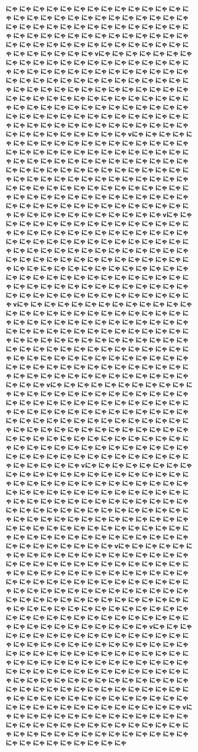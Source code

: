 ### にゃ にゃ にゃ にゃ にゃ にゃ にゃ にゃ にゃ にゃ にゃ にゃ にゃ にゃ にゃ にゃ にゃ にゃ にゃ にゃ にゃ にゃ にゃ にゃ にゃ にゃ にゃ にゃ にゃ にゃ にゃ にゃ にゃ にゃ にゃ にゃ にゃ にゃ にゃ にゃ にゃ にゃ にゃ にゃ にゃ にゃ にゃ にゃ にゃ にゃ にゃ にゃ にゃ にゃ にゃ にゃ にゃ にゃ にゃ にゃ にゃ にゃ にゃ にゃ にゃ にゃ にゃ にゃ にゃ にゃ にゃ にゃ にゃ にゃ vにゃ にゃ にゃ にゃ にゃ にゃ にゃ にゃ にゃ にゃ にゃ にゃ にゃ にゃ にゃ にゃ にゃ にゃ にゃ にゃ にゃ にゃ にゃ にゃ にゃ にゃ にゃ にゃ にゃ にゃ にゃ にゃ にゃ にゃ にゃ にゃ にゃ にゃ にゃ にゃ にゃ にゃ にゃ にゃ にゃ にゃ にゃ にゃ にゃ にゃ にゃ にゃ にゃ にゃ にゃ にゃ にゃ にゃ にゃ にゃ にゃ にゃ にゃ にゃ にゃ にゃ にゃ にゃ にゃ にゃ にゃ にゃ にゃ にゃ にゃ にゃ にゃ にゃ にゃ にゃ にゃ にゃ にゃ にゃ にゃ にゃ にゃ にゃ にゃ にゃ にゃ にゃ にゃ にゃ にゃ にゃ にゃ にゃ にゃ にゃ にゃ にゃ にゃ にゃ にゃ にゃ にゃ にゃ にゃ にゃ にゃ にゃ にゃ にゃ にゃ にゃ にゃ にゃ にゃ にゃ にゃ にゃ にゃ にゃ vにゃ にゃ にゃ にゃ にゃ にゃ にゃ にゃ にゃ にゃ にゃ にゃ にゃ にゃ にゃ にゃ にゃ にゃ にゃ にゃ にゃ にゃ にゃ にゃ にゃ にゃ にゃ にゃ にゃ にゃ にゃ にゃ にゃ にゃ にゃ にゃ にゃ にゃ にゃ にゃ にゃ にゃ にゃ にゃ にゃ にゃ にゃ にゃ にゃ にゃ にゃ にゃ にゃ にゃ にゃ にゃ にゃ にゃ にゃ にゃ にゃ にゃ にゃ にゃ にゃ にゃ にゃ にゃ にゃ にゃ にゃ にゃ にゃ にゃ にゃ にゃ にゃ にゃ にゃ にゃ にゃ にゃ にゃ にゃ にゃ にゃ にゃ にゃ にゃ にゃ にゃ にゃ にゃ にゃ にゃ にゃ にゃ にゃ にゃ にゃ にゃ にゃ にゃ にゃ にゃ にゃ にゃ にゃ にゃ にゃ にゃ にゃ にゃ にゃ にゃ にゃ にゃ にゃ にゃ にゃ にゃ にゃ にゃ にゃ vにゃ にゃ にゃ にゃ にゃ にゃ にゃ にゃ にゃ にゃ にゃ にゃ にゃ にゃ にゃ にゃ にゃ にゃ にゃ にゃ にゃ にゃ にゃ にゃ にゃ にゃ にゃ にゃ にゃ にゃ にゃ にゃ にゃ にゃ にゃ にゃ にゃ にゃ にゃ にゃ にゃ にゃ にゃ にゃ にゃ にゃ にゃ にゃ にゃ にゃ にゃ にゃ にゃ にゃ にゃ にゃ にゃ にゃ にゃ にゃ にゃ にゃ にゃ にゃ にゃ にゃ にゃ にゃ にゃ にゃ にゃ にゃ にゃ にゃ にゃ にゃ にゃ にゃ にゃ にゃ にゃ にゃ にゃ にゃ にゃ にゃ にゃ にゃ にゃ にゃ にゃ にゃ にゃ にゃ にゃ にゃ にゃ にゃ にゃ にゃ にゃ にゃ にゃ にゃ にゃ にゃ にゃ にゃ にゃ にゃ にゃ にゃ にゃ にゃ にゃ にゃ にゃ にゃ にゃ にゃ にゃ にゃ にゃ にゃ vにゃ にゃ にゃ にゃ にゃ にゃ にゃ にゃ にゃ にゃ にゃ にゃ にゃ にゃ にゃ にゃ にゃ にゃ にゃ にゃ にゃ にゃ にゃ にゃ にゃ にゃ にゃ にゃ にゃ にゃ にゃ にゃ にゃ にゃ にゃ にゃ にゃ にゃ にゃ にゃ にゃ にゃ にゃ にゃ にゃ にゃ にゃ にゃ にゃ にゃ にゃ にゃ にゃ にゃ にゃ にゃ にゃ にゃ にゃ にゃ にゃ にゃ にゃ にゃ にゃ にゃ にゃ にゃ にゃ にゃ にゃ にゃ にゃ にゃ にゃ にゃ にゃ にゃ にゃ にゃ にゃ にゃ にゃ にゃ にゃ にゃ にゃ にゃ にゃ にゃ にゃ にゃ にゃ にゃ にゃ にゃ にゃ にゃ にゃ にゃ にゃ にゃ にゃ にゃ にゃ にゃ にゃ にゃ にゃ にゃ にゃ にゃ にゃ にゃ にゃ にゃ にゃ にゃ にゃ にゃ にゃ にゃ にゃ にゃ vにゃ にゃ にゃ にゃ にゃ にゃ にゃ にゃ にゃ にゃ にゃ にゃ にゃ にゃ にゃ にゃ にゃ にゃ にゃ にゃ にゃ にゃ にゃ にゃ にゃ にゃ にゃ にゃ にゃ にゃ にゃ にゃ にゃ にゃ にゃ にゃ にゃ にゃ にゃ にゃ にゃ にゃ にゃ にゃ にゃ にゃ にゃ にゃ にゃ にゃ にゃ にゃ にゃ にゃ にゃ にゃ にゃ にゃ にゃ にゃ にゃ にゃ にゃ にゃ にゃ にゃ にゃ にゃ にゃ にゃ にゃ にゃ にゃ にゃ にゃ にゃ にゃ にゃ にゃ にゃ にゃ にゃ にゃ にゃ にゃ にゃ にゃ にゃ にゃ にゃ にゃ にゃ にゃ にゃ にゃ にゃ にゃ にゃ にゃ にゃ にゃ にゃ にゃ にゃ にゃ にゃ にゃ にゃ にゃ にゃ にゃ にゃ にゃ にゃ にゃ にゃ にゃ にゃ にゃ にゃ にゃ にゃ にゃ にゃ vにゃ にゃ にゃ にゃ にゃ にゃ にゃ にゃ にゃ にゃ にゃ にゃ にゃ にゃ にゃ にゃ にゃ にゃ にゃ にゃ にゃ にゃ にゃ にゃ にゃ にゃ にゃ にゃ にゃ にゃ にゃ にゃ にゃ にゃ にゃ にゃ にゃ にゃ にゃ にゃ にゃ にゃ にゃ にゃ にゃ にゃ にゃ にゃ にゃ にゃ にゃ にゃ にゃ にゃ にゃ にゃ にゃ にゃ にゃ にゃ にゃ にゃ にゃ にゃ にゃ にゃ にゃ にゃ にゃ にゃ にゃ にゃ にゃ にゃ にゃ にゃ にゃ にゃ にゃ にゃ にゃ にゃ にゃ にゃ にゃ にゃ にゃ にゃ にゃ にゃ にゃ にゃ にゃ にゃ にゃ にゃ にゃ にゃ にゃ にゃ にゃ にゃ にゃ にゃ にゃ にゃ にゃ にゃ にゃ にゃ にゃ にゃ にゃ にゃ にゃ にゃ にゃ にゃ にゃ にゃ にゃ にゃ にゃ にゃ vにゃ にゃ にゃ にゃ にゃ にゃ にゃ にゃ にゃ にゃ にゃ にゃ にゃ にゃ にゃ にゃ にゃ にゃ にゃ にゃ にゃ にゃ にゃ にゃ にゃ にゃ にゃ にゃ にゃ にゃ にゃ にゃ にゃ にゃ にゃ にゃ にゃ にゃ にゃ にゃ にゃ にゃ にゃ にゃ にゃ にゃ にゃ にゃ にゃ にゃ にゃ にゃ にゃ にゃ にゃ にゃ にゃ にゃ にゃ にゃ にゃ にゃ にゃ にゃ にゃ にゃ にゃ にゃ にゃ にゃ にゃ にゃ にゃ にゃ にゃ にゃ にゃ にゃ にゃ にゃ にゃ にゃ にゃ にゃ にゃ にゃ にゃ にゃ にゃ にゃ にゃ にゃ にゃ にゃ にゃ にゃ にゃ にゃ にゃ にゃ にゃ にゃ にゃ にゃ にゃ にゃ にゃ にゃ にゃ にゃ にゃ にゃ にゃ にゃ にゃ にゃ にゃ にゃ にゃ にゃ にゃ にゃ にゃ にゃ vにゃ にゃ にゃ にゃ にゃ にゃ にゃ にゃ にゃ にゃ にゃ にゃ にゃ にゃ にゃ にゃ にゃ にゃ にゃ にゃ にゃ にゃ にゃ にゃ にゃ にゃ にゃ にゃ にゃ にゃ にゃ にゃ にゃ にゃ にゃ にゃ にゃ にゃ にゃ にゃ にゃ にゃ にゃ にゃ にゃ にゃ にゃ にゃ にゃ にゃ にゃ にゃ にゃ にゃ にゃ にゃ にゃ にゃ にゃ にゃ にゃ にゃ にゃ にゃ にゃ にゃ にゃ にゃ にゃ にゃ にゃ にゃ にゃ にゃ にゃ にゃ にゃ にゃ にゃ にゃ にゃ にゃ にゃ にゃ にゃ にゃ にゃ にゃ にゃ にゃ にゃ にゃ にゃ にゃ にゃ にゃ にゃ にゃ にゃ にゃ にゃ にゃ にゃ にゃ にゃ にゃ にゃ にゃ にゃ にゃ にゃ にゃ にゃ にゃ にゃ にゃ にゃ にゃ にゃ にゃ にゃ にゃ にゃ にゃ vにゃ にゃ にゃ にゃ にゃ にゃ にゃ にゃ にゃ にゃ にゃ にゃ にゃ にゃ にゃ にゃ にゃ にゃ にゃ にゃ にゃ にゃ にゃ にゃ にゃ にゃ にゃ にゃ にゃ にゃ にゃ にゃ にゃ にゃ にゃ にゃ にゃ にゃ にゃ にゃ にゃ にゃ にゃ にゃ にゃ にゃ にゃ にゃ にゃ にゃ 
